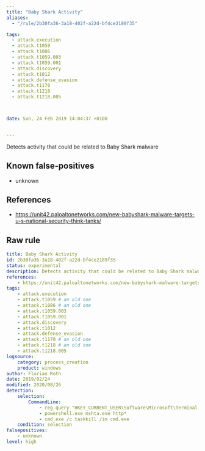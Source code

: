 ```yaml
---
title: "Baby Shark Activity"
aliases:
  - "/rule/2b30fa36-3a18-402f-a22d-bf4ce2189f35"

tags:
  - attack.execution
  - attack.t1059
  - attack.t1086
  - attack.t1059.003
  - attack.t1059.001
  - attack.discovery
  - attack.t1012
  - attack.defense_evasion
  - attack.t1170
  - attack.t1218
  - attack.t1218.005



date: Sun, 24 Feb 2019 14:04:37 +0100


---
```


Detects activity that could be related to Baby Shark malware

<!--more-->


## Known false-positives

* unknown



## References

* https://unit42.paloaltonetworks.com/new-babyshark-malware-targets-u-s-national-security-think-tanks/


## Raw rule
```yaml
title: Baby Shark Activity
id: 2b30fa36-3a18-402f-a22d-bf4ce2189f35
status: experimental
description: Detects activity that could be related to Baby Shark malware
references:
    - https://unit42.paloaltonetworks.com/new-babyshark-malware-targets-u-s-national-security-think-tanks/
tags:
    - attack.execution
    - attack.t1059 # an old one
    - attack.t1086 # an old one
    - attack.t1059.003
    - attack.t1059.001
    - attack.discovery
    - attack.t1012
    - attack.defense_evasion
    - attack.t1170 # an old one
    - attack.t1218 # an old one
    - attack.t1218.005
logsource:
    category: process_creation
    product: windows
author: Florian Roth
date: 2019/02/24
modified: 2020/08/26
detection:
    selection:
        CommandLine:
            - reg query "HKEY_CURRENT_USER\Software\Microsoft\Terminal Server Client\Default"
            - powershell.exe mshta.exe http*
            - cmd.exe /c taskkill /im cmd.exe
    condition: selection
falsepositives:
    - unknown
level: high

```
